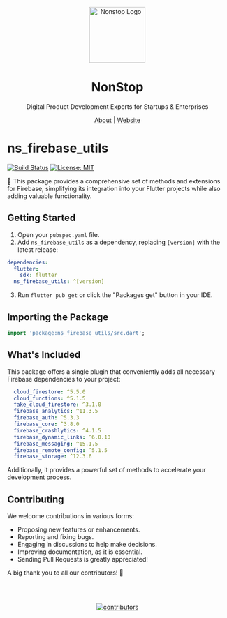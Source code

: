 <p align="center">
  <a href="https://nonstopio.com">
    <img src="https://github.com/nonstopio.png" alt="Nonstop Logo" height="128" />
  </a>
  <h1 align="center">NonStop</h1>
  <p align="center">Digital Product Development Experts for Startups & Enterprises</p>
  <p align="center">
    <a href="https://nonstopio.com/about">About</a> |
    <a href="https://nonstopio.com">Website</a>
  </p>
</p>

# ns_firebase_utils

[![Build Status](https://img.shields.io/pub/v/ns_firebase_utils.svg)](https://github.com/nonstopio/flutter_forge/tree/main/packages/ns_firebase_utils)
[![License: MIT](https://img.shields.io/badge/license-MIT-blue.svg)](https://opensource.org/licenses/MIT)

🚀 This package provides a comprehensive set of methods and extensions for Firebase, simplifying its integration into your Flutter projects while also adding valuable functionality.

## Getting Started

1. Open your `pubspec.yaml` file.
2. Add `ns_firebase_utils` as a dependency, replacing `[version]` with the latest release:

```yaml
dependencies:
  flutter:
    sdk: flutter
  ns_firebase_utils: ^[version]
```

3. Run `flutter pub get` or click the "Packages get" button in your IDE.

## Importing the Package

```dart
import 'package:ns_firebase_utils/src.dart';
```

## What's Included

This package offers a single plugin that conveniently adds all necessary Firebase dependencies to your project:

```yaml
  cloud_firestore: ^5.5.0
  cloud_functions: ^5.1.5
  fake_cloud_firestore: ^3.1.0
  firebase_analytics: ^11.3.5
  firebase_auth: ^5.3.3
  firebase_core: ^3.8.0
  firebase_crashlytics: ^4.1.5
  firebase_dynamic_links: ^6.0.10
  firebase_messaging: ^15.1.5
  firebase_remote_config: ^5.1.5
  firebase_storage: ^12.3.6
```

Additionally, it provides a powerful set of methods to accelerate your development process.

## Contributing

We welcome contributions in various forms:

- Proposing new features or enhancements.
- Reporting and fixing bugs.
- Engaging in discussions to help make decisions.
- Improving documentation, as it is essential.
- Sending Pull Requests is greatly appreciated!

A big thank you to all our contributors! 🙌

<br></br>
<div align="center">
  <a href="https://github.com/nonstopio/flutter_forge/graphs/contributors">
    <img src="https://contrib.rocks/image?repo=nonstopio/flutter_forge"  alt="contributors"/>
  </a>
</div>